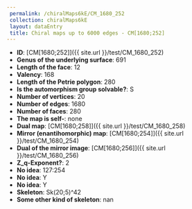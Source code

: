 ```yaml
--- 
 permalink: /chiralMaps6kE/CM_1680_252 
 collection: chiralMaps6kE
 layout: dataEntry
 title: Chiral maps up to 6000 edges - CM[1680;252]
---
```


- **ID**: [CM[1680;252]]({{ site.url }}/test/CM_1680_252)
- **Genus of the underlying surface**: 691
- **Length of the face**: 12
- **Valency**: 168
- **Length of the Petrie polygon**: 280
- **Is the automorphism group solvable?**: S
- **Number of vertices**: 20
- **Number of edges**: 1680
- **Number of faces**: 280
- **The map is self-**: none
- **Dual map**: [CM[1680;258]]({{ site.url }}/test/CM_1680_258)
- **Mirror (enantihomorphic) map**: [CM[1680;254]]({{ site.url }}/test/CM_1680_254)
- **Dual of the mirror image**: [CM[1680;256]]({{ site.url }}/test/CM_1680_256)
- **Z_q-Exponent?**: 2
- **No idea**:  127:254
- **No idea**: Y
- **No idea**: Y
- **Skeleton**: Sk(20;5)^42
- **Some other kind of skeleton**: nan
